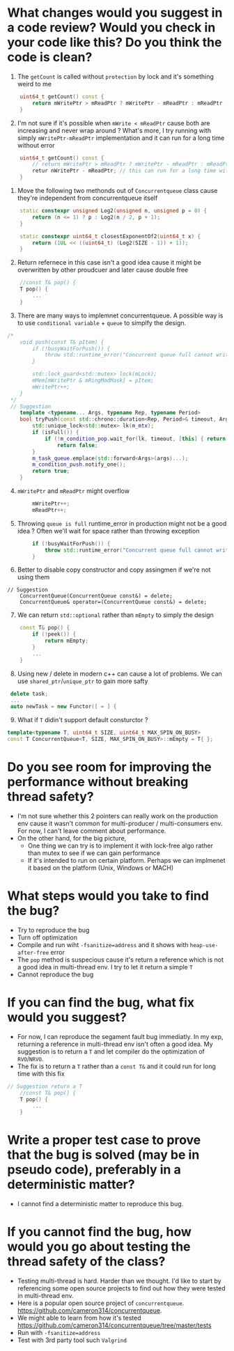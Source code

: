 # What changes would you suggest in a code review? Would you check in your code like this? Do you think the code is clean? 
1. The `getCount` is called without `protection` by lock and it's something weird to me
```c++
    uint64_t getCount() const {
        return mWritePtr > mReadPtr ? mWritePtr - mReadPtr : mReadPtr - mWritePtr;
    }
```
2. I'm not sure if it's possible when `mWrite < mReadPtr` cause both are increasing and never wrap around ? What's more, I try running with simply `mWritePtr-mReadPtr` implementation and it can run for a long time without error
```c++
    uint64_t getCount() const {
        // return mWritePtr > mReadPtr ? mWritePtr - mReadPtr : mReadPtr - mWritePtr;
        retur nWritePtr - mReadPtr; // this can run for a long time without error
    }
```

1. Move the following two methonds out of `Concurrentqueue` class cause they're independent from concurrentqueue itself 
```c++
    static constexpr unsigned Log2(unsigned n, unsigned p = 0) {
        return (n <= 1) ? p : Log2(n / 2, p + 1);
    }

    static constexpr uint64_t closestExponentOf2(uint64_t x) {
        return (1UL << ((uint64_t) (Log2(SIZE - 1)) + 1));
    }
```
2. Return refernece in this case isn't a good idea cause it might be overwritten by other proudcuer and later cause double free
```c++
    //const T& pop() {
    T pop() {
        ...
    }
```

3. There are many ways to implemnet concurrentqueue. A possible way is to use `conditional variable` + `queue` to simplfy the design. 
```c++
/*
    void push(const T& pItem) {
        if (!busyWaitForPush()) {
            throw std::runtime_error("Concurrent queue full cannot write to it!");
        }

        std::lock_guard<std::mutex> lock(mLock);
        mMem[mWritePtr & mRingModMask] = pItem;
        mWritePtr++;
    }
 */
 // Suggestion
 	template <typename... Args, typename Rep, typename Period>
	bool tryPush(const std::chrono::duration<Rep, Period>& timeout, Args&&... args) {
		std::unique_lock<std::mutex> lk(m_mtx);
		if (isFull()) {
			if (!m_condition_pop.wait_for(lk, timeout, [this] { return !isFull(); }))
				return false;
		}
		m_task_queue.emplace(std::forward<Args>(args)...);
		m_condition_push.notify_one();
		return true;
	}
```
4. `mWritePtr` and `mReadPtr` might overflow
```c++
        mWritePtr++;
        mReadPtr++;
```
5. Throwing `queue is full` runtime_error in production might not be a good idea ? Often we'll wait for space rather than throwing exception  
```c++
        if (!busyWaitForPush()) {
            throw std::runtime_error("Concurrent queue full cannot write to it!");
        }
```

6. Better to disable copy constructor and copy assingmen if we're not using them
```
// Suggestion
	ConcurrentQueue(ConcurrentQueue const&) = delete;
	ConcurrentQueue& operator=(ConcurrentQueue const&) = delete;
```

7. We can return `std::optional` rather than `mEmpty` to simply the design
```c++
    const T& pop() {
        if (!peek()) {
            return mEmpty;
        }
        ...
    }
```

8. Using new / delete in modern c++ can cause a lot of problems. We can use `shared_ptr`/`unique_ptr` to gain more safty 
```c++
 delete task;
 ...
 auto newTask = new Functor([ = ] {
```

9. What if `T` didin't support default consturctor ?
```c++
template<typename T, uint64_t SIZE, uint64_t MAX_SPIN_ON_BUSY>
const T ConcurrentQueue<T, SIZE, MAX_SPIN_ON_BUSY>::mEmpty = T{ };
```
# Do you see room for improving the performance without breaking thread safety? 
* I'm not sure whether this 2 pointers can really work on the production env cause it wasn't common for multi-producer / multi-consumers env. For now, I can't leave comment about performance.
* On the other hand, for the big picture, 
    * One thing we can try is to implement it with lock-free algo rather than mutex to see if we can gain performance
    * If it's intended to run on certain platform. Perhaps we can implmenet it based on the platform (Unix, Windows or MACH)

# What steps would you take to find the bug?
* Try to reproduce the bug 
* Turn off optimization 
* Compile and run wiht `-fsanitize=address` and it shows with `heap-use-after-free` error
* The `pop` method is suspecious cause it's return a reference which is not a good idea in multi-thread env. I try to let it return a simple `T`
* Cannot reproduce the bug    
    
# If you can find the bug, what fix would you suggest?
* For now, I can reproduce the segament fault bug immediatly. In my exp, returning a reference in multi-thread env isn't often a good idea. My suggestion is to return a `T` and let compiler do the optimization of `RVO`/`NRVO`. 
* The fix is to return a `T` rather than a `const T&` and it could run for long time with this fix
```c++
// Suggestion return a T
    //const T& pop() {
    T pop() {
        ...
    }
```
 # Write a proper test case to prove that the bug is solved (may be in pseudo code), preferably in a deterministic matter?
 * I cannot find a deterministic matter to reproduce this bug. 


# If you cannot find the bug, how would you go about testing the thread safety of the class? 
* Testing multi-thread is hard. Harder than we thought. I'd like to start by referencing some open source projects to find out how they were tested in multi-thread env. 
* Here is a popular open source project of `concurrentqueue`. https://github.com/cameron314/concurrentqueue. 
* We might able to learn from how it's tested https://github.com/cameron314/concurrentqueue/tree/master/tests
* Run with `-fsanitize=address`
* Test with 3rd party tool such `Valgrind`

    
